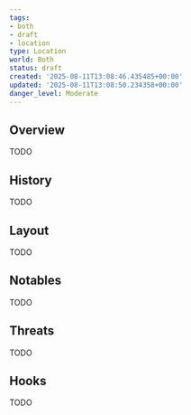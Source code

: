 ```yaml
---
tags:
- both
- draft
- location
type: Location
world: Both
status: draft
created: '2025-08-11T13:08:46.435485+00:00'
updated: '2025-08-11T13:08:50.234358+00:00'
danger_level: Moderate
---
```



## Overview

TODO
## History

TODO
## Layout

TODO
## Notables

TODO
## Threats

TODO
## Hooks

TODO
